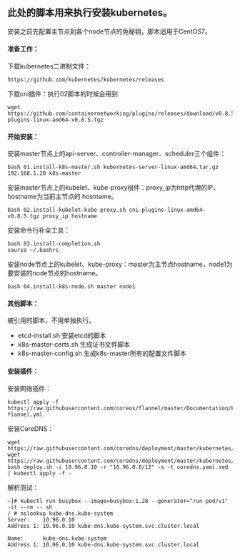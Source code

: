 ## 此处的脚本用来执行安装kubernetes。

安装之前先配置主节点到各个node节点的免秘钥，脚本适用于CentOS7。
#### 准备工作：
下载kubernetes二进制文件：
```console
https://github.com/kubernetes/kubernetes/releases
```
下载cni插件：执行02脚本的时候会用到
```console
wget https://github.com/containernetworking/plugins/releases/download/v0.8.5/cni-plugins-linux-amd64-v0.8.5.tgz
```
#### 开始安装：
安装master节点上的api-server、controller-manager、scheduler三个组件：
```console
bash 01.install-k8s-master.sh kubernetes-server-linux-amd64.tar.gz 192.168.1.20 k8s-master
```
安装master节点上的kubelet、kube-proxy组件：proxy_ip为http代理的IP，hostname为当前主节点的 hostname。
```console
bash 02.install-kubelet-kube-proxy.sh cni-plugins-linux-amd64-v0.8.5.tgz proxy_ip hostname
```
安装命令行补全工具：
```console
bash 03.install-completion.sh
source ~/.bashrc
```
安装node节点上的kubelet、kube-proxy：master为主节点hostname，node1为要安装的node节点的hostname。
```console
bash 04.install-k8s-node.sh master node1
```
#### 其他脚本：
被引用的脚本，不用单独执行。
+ etcd-install.sh 安装etcd的脚本
+ k8s-master-certs.sh 生成证书文件脚本
+ k8s-master-config.sh 生成k8s-master所有的配置文件脚本

#### 安装插件：
安装网络插件：
```console
kubectl apply -f https://raw.githubusercontent.com/coreos/flannel/master/Documentation/kube-flannel.yml
```

安装CoreDNS：
```console
wget https://raw.githubusercontent.com/coredns/deployment/master/kubernetes/coredns.yaml.sed 
wget https://raw.githubusercontent.com/coredns/deployment/master/kubernetes/deploy.sh
bash deploy.sh -i 10.96.0.10 -r "10.96.0.0/12" -s -t coredns.yaml.sed | kubectl apply -f -
```

解析测试：
```console
~]# kubectl run busybox --image=busybox:1.28 --generator="run-pod/v1" -it --rm -- sh
/ # nslookup kube-dns.kube-system
Server:    10.96.0.10
Address 1: 10.96.0.10 kube-dns.kube-system.svc.cluster.local
 
Name:      kube-dns.kube-system
Address 1: 10.96.0.10 kube-dns.kube-system.svc.cluster.local
```
